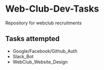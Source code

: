 # Web-Club-Dev-Tasks
Repository for webclub recruitments
<H2>Tasks attempted</H2>
<ul>
<li>Google/Facebook/Github_Auth</li>
<li>Slack_Bot</li>
<li>WebClub_Website_Design</li>
</ul>

